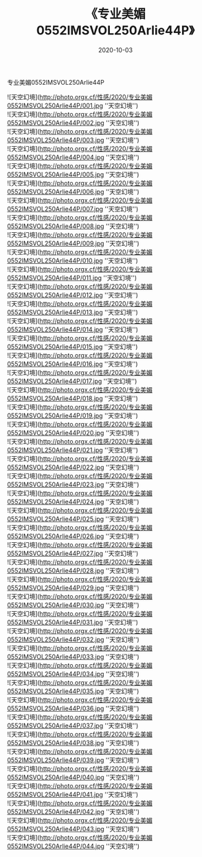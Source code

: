 ﻿---
layout: post
title: 《专业美媚0552IMSVOL250Arlie44P》
date: 2020-10-03
img: http://photo.orgx.cf/性感/2020/专业美媚0552IMSVOL250Arlie44P/000.jpg
tags: [美女,性感,泳衣]
---

专业美媚0552IMSVOL250Arlie44P



![天空幻境](http://photo.orgx.cf/性感/2020/专业美媚0552IMSVOL250Arlie44P/001.jpg ''天空幻境'')<br>
![天空幻境](http://photo.orgx.cf/性感/2020/专业美媚0552IMSVOL250Arlie44P/002.jpg ''天空幻境'')<br>
![天空幻境](http://photo.orgx.cf/性感/2020/专业美媚0552IMSVOL250Arlie44P/003.jpg ''天空幻境'')<br>
![天空幻境](http://photo.orgx.cf/性感/2020/专业美媚0552IMSVOL250Arlie44P/004.jpg ''天空幻境'')<br>
![天空幻境](http://photo.orgx.cf/性感/2020/专业美媚0552IMSVOL250Arlie44P/005.jpg ''天空幻境'')<br>
![天空幻境](http://photo.orgx.cf/性感/2020/专业美媚0552IMSVOL250Arlie44P/006.jpg ''天空幻境'')<br>
![天空幻境](http://photo.orgx.cf/性感/2020/专业美媚0552IMSVOL250Arlie44P/007.jpg ''天空幻境'')<br>
![天空幻境](http://photo.orgx.cf/性感/2020/专业美媚0552IMSVOL250Arlie44P/008.jpg ''天空幻境'')<br>
![天空幻境](http://photo.orgx.cf/性感/2020/专业美媚0552IMSVOL250Arlie44P/009.jpg ''天空幻境'')<br>
![天空幻境](http://photo.orgx.cf/性感/2020/专业美媚0552IMSVOL250Arlie44P/010.jpg ''天空幻境'')<br>
![天空幻境](http://photo.orgx.cf/性感/2020/专业美媚0552IMSVOL250Arlie44P/011.jpg ''天空幻境'')<br>
![天空幻境](http://photo.orgx.cf/性感/2020/专业美媚0552IMSVOL250Arlie44P/012.jpg ''天空幻境'')<br>
![天空幻境](http://photo.orgx.cf/性感/2020/专业美媚0552IMSVOL250Arlie44P/013.jpg ''天空幻境'')<br>
![天空幻境](http://photo.orgx.cf/性感/2020/专业美媚0552IMSVOL250Arlie44P/014.jpg ''天空幻境'')<br>
![天空幻境](http://photo.orgx.cf/性感/2020/专业美媚0552IMSVOL250Arlie44P/015.jpg ''天空幻境'')<br>
![天空幻境](http://photo.orgx.cf/性感/2020/专业美媚0552IMSVOL250Arlie44P/016.jpg ''天空幻境'')<br>
![天空幻境](http://photo.orgx.cf/性感/2020/专业美媚0552IMSVOL250Arlie44P/017.jpg ''天空幻境'')<br>
![天空幻境](http://photo.orgx.cf/性感/2020/专业美媚0552IMSVOL250Arlie44P/018.jpg ''天空幻境'')<br>
![天空幻境](http://photo.orgx.cf/性感/2020/专业美媚0552IMSVOL250Arlie44P/019.jpg ''天空幻境'')<br>
![天空幻境](http://photo.orgx.cf/性感/2020/专业美媚0552IMSVOL250Arlie44P/020.jpg ''天空幻境'')<br>
![天空幻境](http://photo.orgx.cf/性感/2020/专业美媚0552IMSVOL250Arlie44P/021.jpg ''天空幻境'')<br>
![天空幻境](http://photo.orgx.cf/性感/2020/专业美媚0552IMSVOL250Arlie44P/022.jpg ''天空幻境'')<br>
![天空幻境](http://photo.orgx.cf/性感/2020/专业美媚0552IMSVOL250Arlie44P/023.jpg ''天空幻境'')<br>
![天空幻境](http://photo.orgx.cf/性感/2020/专业美媚0552IMSVOL250Arlie44P/024.jpg ''天空幻境'')<br>
![天空幻境](http://photo.orgx.cf/性感/2020/专业美媚0552IMSVOL250Arlie44P/025.jpg ''天空幻境'')<br>
![天空幻境](http://photo.orgx.cf/性感/2020/专业美媚0552IMSVOL250Arlie44P/026.jpg ''天空幻境'')<br>
![天空幻境](http://photo.orgx.cf/性感/2020/专业美媚0552IMSVOL250Arlie44P/027.jpg ''天空幻境'')<br>
![天空幻境](http://photo.orgx.cf/性感/2020/专业美媚0552IMSVOL250Arlie44P/028.jpg ''天空幻境'')<br>
![天空幻境](http://photo.orgx.cf/性感/2020/专业美媚0552IMSVOL250Arlie44P/029.jpg ''天空幻境'')<br>
![天空幻境](http://photo.orgx.cf/性感/2020/专业美媚0552IMSVOL250Arlie44P/030.jpg ''天空幻境'')<br>
![天空幻境](http://photo.orgx.cf/性感/2020/专业美媚0552IMSVOL250Arlie44P/031.jpg ''天空幻境'')<br>
![天空幻境](http://photo.orgx.cf/性感/2020/专业美媚0552IMSVOL250Arlie44P/032.jpg ''天空幻境'')<br>
![天空幻境](http://photo.orgx.cf/性感/2020/专业美媚0552IMSVOL250Arlie44P/033.jpg ''天空幻境'')<br>
![天空幻境](http://photo.orgx.cf/性感/2020/专业美媚0552IMSVOL250Arlie44P/034.jpg ''天空幻境'')<br>
![天空幻境](http://photo.orgx.cf/性感/2020/专业美媚0552IMSVOL250Arlie44P/035.jpg ''天空幻境'')<br>
![天空幻境](http://photo.orgx.cf/性感/2020/专业美媚0552IMSVOL250Arlie44P/036.jpg ''天空幻境'')<br>
![天空幻境](http://photo.orgx.cf/性感/2020/专业美媚0552IMSVOL250Arlie44P/037.jpg ''天空幻境'')<br>
![天空幻境](http://photo.orgx.cf/性感/2020/专业美媚0552IMSVOL250Arlie44P/038.jpg ''天空幻境'')<br>
![天空幻境](http://photo.orgx.cf/性感/2020/专业美媚0552IMSVOL250Arlie44P/039.jpg ''天空幻境'')<br>
![天空幻境](http://photo.orgx.cf/性感/2020/专业美媚0552IMSVOL250Arlie44P/040.jpg ''天空幻境'')<br>
![天空幻境](http://photo.orgx.cf/性感/2020/专业美媚0552IMSVOL250Arlie44P/041.jpg ''天空幻境'')<br>
![天空幻境](http://photo.orgx.cf/性感/2020/专业美媚0552IMSVOL250Arlie44P/042.jpg ''天空幻境'')<br>
![天空幻境](http://photo.orgx.cf/性感/2020/专业美媚0552IMSVOL250Arlie44P/043.jpg ''天空幻境'')<br>
![天空幻境](http://photo.orgx.cf/性感/2020/专业美媚0552IMSVOL250Arlie44P/044.jpg ''天空幻境'')<br>